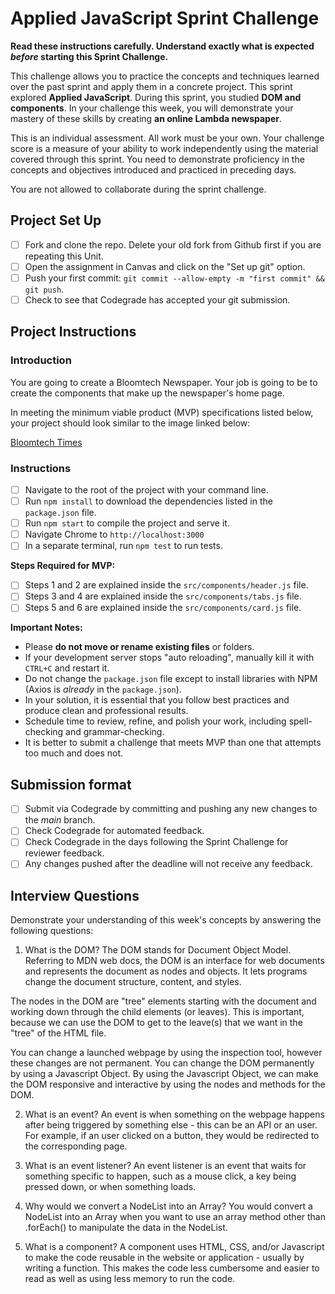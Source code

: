 # Applied JavaScript Sprint Challenge

**Read these instructions carefully. Understand exactly what is expected _before_ starting this Sprint Challenge.**

This challenge allows you to practice the concepts and techniques learned over the past sprint and apply them in a concrete project. This sprint explored **Applied JavaScript**. During this sprint, you studied **DOM and components**. In your challenge this week, you will demonstrate your mastery of these skills by creating **an online Lambda newspaper**.

This is an individual assessment. All work must be your own. Your challenge score is a measure of your ability to work independently using the material covered through this sprint. You need to demonstrate proficiency in the concepts and objectives introduced and practiced in preceding days.

You are not allowed to collaborate during the sprint challenge.

## Project Set Up

- [ ] Fork and clone the repo. Delete your old fork from Github first if you are repeating this Unit.
- [ ] Open the assignment in Canvas and click on the "Set up git" option.
- [ ] Push your first commit: `git commit --allow-empty -m "first commit" && git push`.
- [ ] Check to see that Codegrade has accepted your git submission.

## Project Instructions

### Introduction

You are going to create a Bloomtech Newspaper. Your job is going to be to create the components that make up the newspaper's home page.

In meeting the minimum viable product (MVP) specifications listed below, your project should look similar to the image linked below:

[Bloomtech Times](https://tk-assets.lambdaschool.com/cac4803c-6e8f-4846-be0e-b20d82a34a73_lambda-times.png)

### Instructions

- [ ] Navigate to the root of the project with your command line.
- [ ] Run `npm install` to download the dependencies listed in the `package.json` file.
- [ ] Run `npm start` to compile the project and serve it.
- [ ] Navigate Chrome to `http://localhost:3000`
- [ ] In a separate terminal, run `npm test` to run tests.

**Steps Required for MVP:**

- [ ] Steps 1 and 2 are explained inside the `src/components/header.js` file.
- [ ] Steps 3 and 4 are explained inside the `src/components/tabs.js` file.
- [ ] Steps 5 and 6 are explained inside the `src/components/card.js` file.

**Important Notes:**

- Please **do not move or rename existing files** or folders.
- If your development server stops "auto reloading", manually kill it with `CTRL+C` and restart it.
- Do not change the `package.json` file except to install libraries with NPM (Axios is _already_ in the `package.json`).
- In your solution, it is essential that you follow best practices and produce clean and professional results.
- Schedule time to review, refine, and polish your work, including spell-checking and grammar-checking.
- It is better to submit a challenge that meets MVP than one that attempts too much and does not.

## Submission format

- [ ] Submit via Codegrade by committing and pushing any new changes to the *main* branch.
- [ ] Check Codegrade for automated feedback.
- [ ] Check Codegrade in the days following the Sprint Challenge for reviewer feedback.
- [ ] Any changes pushed after the deadline will not receive any feedback.

## Interview Questions

Demonstrate your understanding of this week's concepts by answering the following questions:

1. What is the DOM?
The DOM stands for Document Object Model. Referring to MDN web docs, the DOM is an interface for web documents and represents the document as nodes and objects. It lets programs change the document structure, content, and styles. 

The nodes in the DOM are "tree" elements starting with the document and working down through the child elements (or leaves). This is important, because we can use the DOM to get to the leave(s) that we want in the "tree" of the HTML file.

You can change a launched webpage by using the inspection tool, however these changes are not permanent. You can change the DOM permanently by using a Javascript Object. By using the Javascript Object, we can make the DOM responsive and interactive by using the nodes and methods for the DOM.
 
2. What is an event?
An event is when something on the webpage happens after being triggered by something else - this can be an API or an user. For example, if an user clicked on a button, they would be redirected to the corresponding page.

3. What is an event listener?
An event listener is an event that waits for something specific to happen, such as a mouse click, a key being pressed down, or when something loads. 

4. Why would we convert a NodeList into an Array?
You would convert a NodeList into an Array when you want to use an array method other than .forEach() to manipulate the data in the NodeList.

5. What is a component?
A component uses HTML, CSS, and/or Javascript to make the code reusable in the website or application - usually by writing a function. This makes the code less cumbersome and easier to read as well as using less memory to run the code.
